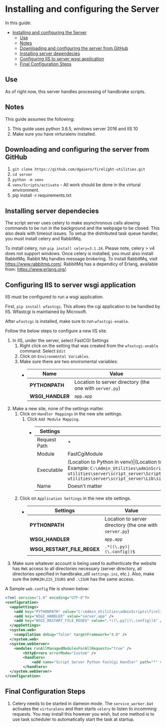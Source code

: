 # Installing and configuring the Server

In this guide:

* [Installing and configuring the Server](#installing-and-configuring-the-server)
    * [Use](#use)
    * [Notes](#notes)
    * [Downloading and configuring the server from GitHub](#downloading-and-configuring-the-server-from-github)
    * [Installing server dependecies](#installing-server-dependecies)
    * [Configuring IIS to server wsgi application](#configuring-iis-to-server-wsgi-application)
    * [Final Configuration Steps](#final-configuration-steps)

## Use

As of right now, this server handles processing of handbrake scripts.

## Notes

This guide assumes the following:

1. This guide uses python 3.6.5, windows server 2016 and IIS 10
2. Make sure you have virturalenv installed.

## Downloading and configuring the server from GitHub

1. `git clone https://github.com/dgaiero/firelight-utilities.git`
2. `cd server`
3. `python -m venv`
4. `venv/Scripts/activate` - All work should be done in the virtural environment.
5. pip install -r requirements.txt

## Installing server dependecies

The script server uses celery to make asynchronous calls alowing commands to be run in the background and the webpage to be closed. This also deals with timeout issues. To setup the distributed task queue handler, you must install celery and RabbitMq.

To install celery, run `pip install celery=3.1.24`. Please note, celery > v4 does not support windows. Once celery is installed, you must also install RabbitMq. Rabbit Mq handles message brokering. To install RabbitMq, visit https://www.rabbitmq.com/. RabbitMq has a dependicy of Erlang, available from: https://www.erlang.org/.

## Configuring IIS to server wsgi application

IIS must be configured to run a wsgi application.

First, `pip install wfastcgi`. This allows the cgi application to be handled by IIS. Wfastcgi is maintained by Microsoft.

After `wfastcgi` is installed, make sure to run `wfastcgi-enable`.

Follow the below steps to configure a new IIS site.

1. In IIS, under the server, select FastCGI Settings
    1. Right click on the setting that was created from the `wfastcgi-enable` command. Select `Edit`
    2. Click on `Environmental Variables`.
    3. Make sure there are two enviromental variables:
        * Name|Value
           ---|---
           **PYTHONPATH**|Location to server directory (the one with `server.py`)
           **WSGI_HANDLER**|`app.app`
2. Make a new site, none of the settings matter.
    1. Click on `Handler Mappings` in the new site settings.
        1. Click `Add Module Mapping`.
            * Settings|Value
                ---|---
                Request Path|\*
                Module|FastCgiModule
                Executable|(Location to Python in venv)\|(Location to wsgi in venv)<br>Example: `C:\Admin_Utilities\adminScripts\firelight-utilities\server\script_server\Scripts\python.exe\|C:\Admin_Utilities\adminScripts\firelight-utilities\server\script_server\Lib\site-packages\wfastcgi.py`
                Name|Doesn't matter
    2. Click on `Application Settings` in the new site settings.
        * Settings|Value
           ---|---
           **PYTHONPATH**|Location to server directory (the one with `server.py`)
           **WSGI_HANDLER**|`app.app`
           **WSGI_RESTART_FILE_REGEX**|`.*((\.py)\|(\.config))$`
3. Make sure whatever account is being used to authenticate the website has `RWX` access to all directories necessary (server directory, all directories specified in handbrake_util `settings.ini`, etc.). Also, make sure the `DOMAIN\IIS_ISURS` and `.\ISUR` has the same access.

A Sample `web.config` file is shown below:

```xml
<?xml version="1.0" encoding="UTF-8"?>
<configuration>
  <appSettings>
    <add key="PYTHONPATH" value="C:\Admin_Utilities\adminScripts\firelight-utilities\server" />
    <add key="WSGI_HANDLER" value="server.app" />
    <add key="WSGI_RESTART_FILE_REGEX" value=".*((\.py)|(\.config))$" />
  </appSettings>
  <system.web>
    <compilation debug="false" targetFramework="4.0" />
  </system.web>
  <system.webServer>
    <modules runAllManagedModulesForAllRequests="true" />
        <httpErrors errorMode="Custom" />
        <handlers>
            <add name="Script Server Python FastCgi Handler" path="*" verb="*" modules="FastCgiModule" scriptProcessor="C:\Admin_Utilities\adminScripts\firelight-utilities\server\script_server\Scripts\python.exe|C:\Admin_Utilities\adminScripts\firelight-utilities\server\script_server\Lib\site-packages\wfastcgi.py" resourceType="Unspecified" />
        </handlers>
  </system.webServer>
</configuration>
```


## Final Configuration Steps

1. Celery needs to be started in dameon mode. The `service_worker.bat` activates the `virturalenv` and then starts `celery` to listen to incomming requests. You may install this however you wish, but one method is to use task scheduler to automatically start the task at startup.